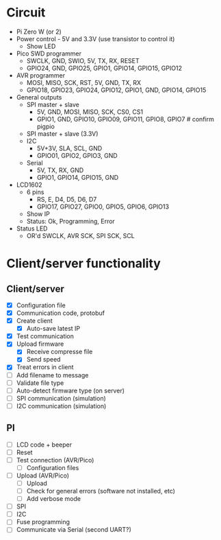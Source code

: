 # Circuit

- Pi Zero W (or 2)
- Power control - 5V and 3.3V (use transistor to control it)
  - Show LED
- Pico SWD programmer
  - SWCLK,  GND, SWIO,   5V,    TX,     RX,     RESET
  - GPIO24, GND, GPIO25, GPIO1, GPIO14, GPIO15, GPIO12
- AVR programmer
  - MOSI,   MISO,   SCK,    RST,    5V,    GND, TX,     RX
  - GPIO18, GPIO23, GPIO24, GPIO12, GPIO1, GND, GPIO14, GPIO15
- General outputs
  - SPI master + slave
    - 5V,    GND, MOSI,   MISO,   SCK,    CS0,   CS1
    - GPIO1, GND, GPIO10, GPIO09, GPIO11, GPIO8, GPIO7    # confirm pigpio
  - SPI master + slave (3.3V)
  - I2C
    - 5V+3V,  SLA,   SCL,   GND
    - GPIO01, GPIO2, GPIO3, GND
  - Serial
    - 5V,    TX,     RX,     GND
    - GPIO1, GPIO14, GPIO15, GND
- LCD1602
  - 6 pins
    - RS,     E,      D4,    D5,    D6,    D7
    - GPIO17, GPIO27, GPIO0, GPIO5, GPIO6, GPIO13
  - Show IP
  - Status: Ok, Programming, Error
- Status LED
  - OR'd SWCLK, AVR SCK, SPI SCK, SCL

# Client/server functionality

## Client/server

- [x] Configuration file
- [x] Communication code, protobuf
- [x] Create client
  - [x] Auto-save latest IP
- [x] Test communication
- [x] Upload firmware
  - [x] Receive compresse file
  - [x] Send speed
- [x] Treat errors in client
- [ ] Add filename to message
- [ ] Validate file type
- [ ] Auto-detect firmware type (on server)
- [ ] SPI communication (simulation)
- [ ] I2C communication (simulation)

## PI

- [ ] LCD code + beeper
- [ ] Reset
- [ ] Test connection (AVR/Pico)
  - [ ] Configuration files
- [ ] Upload (AVR/Pico)
  - [ ] Upload
  - [ ] Check for general errors (software not installed, etc)
  - [ ] Add verbose mode
- [ ] SPI
- [ ] I2C
- [ ] Fuse programming
- [ ] Communicate via Serial (second UART?)
